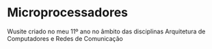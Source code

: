 # Microprocessadores
Wusite criado no meu 11º ano no âmbito das disciplinas Arquitetura de Computadores e Redes de Comunicação

